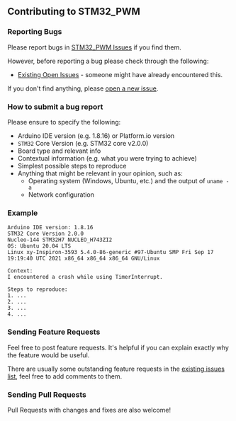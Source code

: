 ## Contributing to STM32_PWM

### Reporting Bugs

Please report bugs in [STM32_PWM Issues](https://github.com/khoih-prog/STM32_PWM/issues) if you find them.

However, before reporting a bug please check through the following:

* [Existing Open Issues](https://github.com/khoih-prog/STM32_PWM/issues) - someone might have already encountered this.

If you don't find anything, please [open a new issue](https://github.com/khoih-prog/STM32_PWM/issues/new).

### How to submit a bug report

Please ensure to specify the following:

* Arduino IDE version (e.g. 1.8.16) or Platform.io version
* `STM32` Core Version (e.g. STM32 core v2.0.0)
* Board type and relevant info
* Contextual information (e.g. what you were trying to achieve)
* Simplest possible steps to reproduce
* Anything that might be relevant in your opinion, such as:
  * Operating system (Windows, Ubuntu, etc.) and the output of `uname -a`
  * Network configuration


### Example

```
Arduino IDE version: 1.8.16
STM32 Core Version 2.0.0
Nucleo-144 STM32H7 NUCLEO_H743ZI2
OS: Ubuntu 20.04 LTS
Linux xy-Inspiron-3593 5.4.0-86-generic #97-Ubuntu SMP Fri Sep 17 19:19:40 UTC 2021 x86_64 x86_64 x86_64 GNU/Linux

Context:
I encountered a crash while using TimerInterrupt.

Steps to reproduce:
1. ...
2. ...
3. ...
4. ...
```

### Sending Feature Requests

Feel free to post feature requests. It's helpful if you can explain exactly why the feature would be useful.

There are usually some outstanding feature requests in the [existing issues list](https://github.com/khoih-prog/STM32_PWM/issues?q=is%3Aopen+is%3Aissue+label%3Aenhancement), feel free to add comments to them.

### Sending Pull Requests

Pull Requests with changes and fixes are also welcome!
